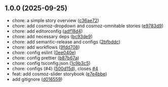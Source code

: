 ## 1.0.0 (2025-09-25)

* chore: a simple story overview ([c36ae72](https://github.com/Neovici/cosmoz-storybook/commit/c36ae72))
* chore: add cosmoz-dropdown and cosmoz-omnitable stories ([e9783d9](https://github.com/Neovici/cosmoz-storybook/commit/e9783d9))
* chore: add editorconfig ([adf18d4](https://github.com/Neovici/cosmoz-storybook/commit/adf18d4))
* chore: add necessary deps ([bc93de9](https://github.com/Neovici/cosmoz-storybook/commit/bc93de9))
* chore: add semantic-release and configs ([2bfbddc](https://github.com/Neovici/cosmoz-storybook/commit/2bfbddc))
* chore: add workflows ([9fdd708](https://github.com/Neovici/cosmoz-storybook/commit/9fdd708))
* chore: config eslint ([0ee040e](https://github.com/Neovici/cosmoz-storybook/commit/0ee040e))
* chore: config prettier ([b87b67a](https://github.com/Neovici/cosmoz-storybook/commit/b87b67a))
* chore: config tsconfig.json ([1c9b3c5](https://github.com/Neovici/cosmoz-storybook/commit/1c9b3c5))
* chore: configs (#4) ([500d15d](https://github.com/Neovici/cosmoz-storybook/commit/500d15d)), closes [#4](https://github.com/Neovici/cosmoz-storybook/issues/4)
* feat: add cosmoz-slider storybook ([e7e4bbe](https://github.com/Neovici/cosmoz-storybook/commit/e7e4bbe))
* add gitignore ([d016559](https://github.com/Neovici/cosmoz-storybook/commit/d016559))
